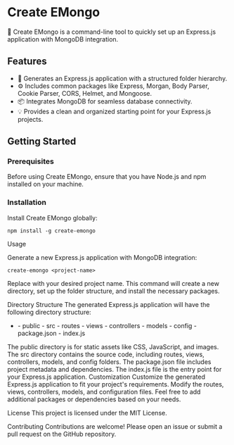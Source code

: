 # Create EMongo

🐳 Create EMongo is a command-line tool to quickly set up an Express.js application with MongoDB integration.

## Features

- 🚀 Generates an Express.js application with a structured folder hierarchy.
- ⚙️ Includes common packages like Express, Morgan, Body Parser, Cookie Parser, CORS, Helmet, and Mongoose.
- 📦 Integrates MongoDB for seamless database connectivity.
- 💡 Provides a clean and organized starting point for your Express.js projects.

## Getting Started

### Prerequisites

Before using Create EMongo, ensure that you have Node.js and npm installed on your machine.

### Installation

Install Create EMongo globally:

```shell
npm install -g create-emongo
```

Usage

Generate a new Express.js application with MongoDB integration:

```shell
create-emongo <project-name>
```

Replace <project-name> with your desired project name. This command will create a new directory, set up the folder structure, and install the necessary packages.

Directory Structure
The generated Express.js application will have the following directory structure:

- <project-name>
  - public
  - src
    - routes
    - views
    - controllers
    - models
    - config
  - package.json
  - index.js

The public directory is for static assets like CSS, JavaScript, and images.
The src directory contains the source code, including routes, views, controllers, models, and config folders.
The package.json file includes project metadata and dependencies.
The index.js file is the entry point for your Express.js application.
Customization
Customize the generated Express.js application to fit your project's requirements. Modify the routes, views, controllers, models, and configuration files. Feel free to add additional packages or dependencies based on your needs.

License
This project is licensed under the MIT License.

Contributing
Contributions are welcome! Please open an issue or submit a pull request on the GitHub repository.
